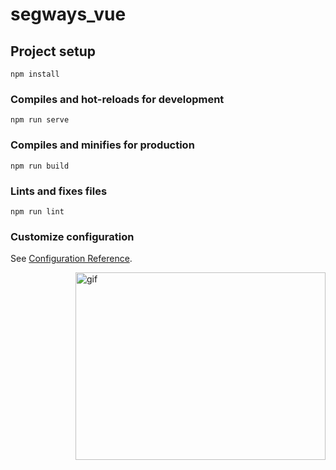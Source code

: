 # segways_vue

## Project setup
```
npm install
```

### Compiles and hot-reloads for development
```
npm run serve
```

### Compiles and minifies for production
```
npm run build
```

### Lints and fixes files
```
npm run lint
```

### Customize configuration
See [Configuration Reference](https://cli.vuejs.org/config/).


<p><img align="right" alt="gif" src="https://github.com/Azizkhan1992/New_Segways_Vue/blob/main/Segway.gif" width="400" height="300"/></p>
